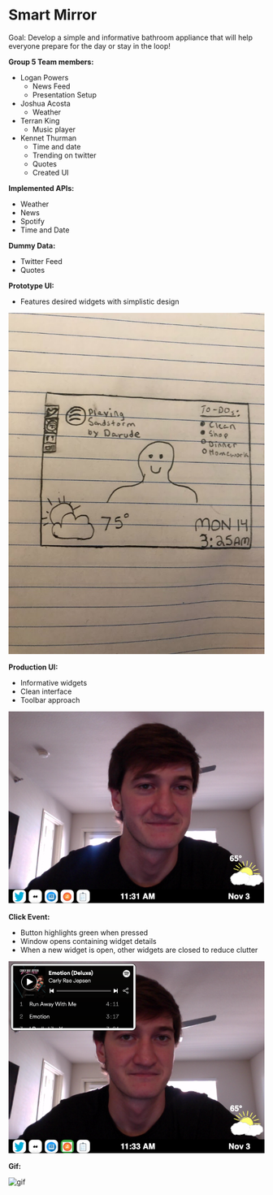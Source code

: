 # Smart Mirror

Goal: Develop a simple and informative bathroom appliance that will help everyone prepare for the day or stay in the loop!

**Group 5 Team members:**
- Logan Powers
  - News Feed
  - Presentation Setup
- Joshua Acosta
  - Weather
- Terran King
  - Music player
- Kennet Thurman
  - Time and date
  - Trending on twitter
  - Quotes
  - Created UI

**Implemented APIs:**
- Weather
- News
- Spotify
- Time and Date

**Dummy Data:**
- Twitter Feed
- Quotes


**Prototype UI:**
- Features desired widgets with simplistic design

![Interface](https://github.com/kennet22/HCI-Group-Project1/blob/master/interfaceV1.jpg?raw=true)

**Production UI:**
- Informative widgets
- Clean interface
- Toolbar approach

![UI](https://github.com/kennet22/HCI-Group-Project1/blob/master/baseScreen.png?raw=true)

**Click Event:**
- Button highlights green when pressed
- Window opens containing widget details
- When a new widget is open, other widgets are closed to reduce clutter

![openMusic](https://github.com/kennet22/HCI-Group-Project1/blob/master/musicOpen.png?raw=true)

**Gif:**

![gif](https://media.giphy.com/media/QYvPxbLEopSeZqZcGu/giphy.gif)


